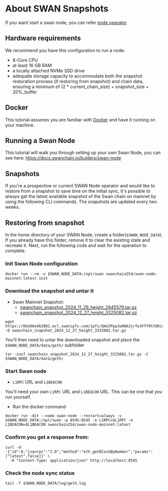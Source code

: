 
# About SWAN Snapshots

If you want start a swan node, you can refer [node operator](https://docs.swanchain.io/bulders/swan-node)


## Hardware requirements
We recommend you have this configuration to run a node:

 - 8-Core CPU
 - at least 16 GB RAM
 - a locally attached NVMe SSD drive
 - adequate storage capacity to accommodate both the snapshot restoration process (if restoring from snapshot) and chain data, ensuring a minimum of (2 * current_chain_size) + snapshot_size + 20%_buffer


## Docker
This tutorial assumes you are familiar with [Docker](https://www.docker.com/) and have it running on your machine.


## Running a Swan Node
This tutorial will walk you through setting up your own Swan Node, you can see here:
https://docs.swanchain.io/bulders/swan-node


## Snapshots
If you're a prospective or current SWAN Node operator and would like to restore from a snapshot to save time on the initial sync, it's possible to always get the latest available snapshot of the Swan chain on mainnet by using the following CLI commands. The snapshots are updated every two weeks.

## Restoring from snapshot
In the home directory of your SWAN Node, create a folder(`$SWAN_NODE_DATA`). If you already have this folder, remove it to clear the existing state and recreate it. Next, run the following code and wait for the operation to complete.

### Init Swan Node configuration
```
docker run --rm -v $SWAN_NODE_DATA:/opt/swan swanchain254/swan-node-mainnet:latest init

```
### Download the snapshot and untar it

 - Swan Mainnet Snapshot: 
 	- [swanchain_snapshot_2024_11_29_height_2845579.tar.gz](https://6ba96e4b2881.acl.swanipfs.com/ipfs/QmUgXvTLggufGisAYgjTEBt3AoJANRFjWdSfCQrpC9gsti)
	 - [swanchain_snapshot_2024_12_27_height_3325082.tar.gz](https://6ba96e4b2881.acl.swanipfs.com/ipfs/QmUJPgaJwH8A3jrfwJFfY9tt6RivSEnHzeAi55xTChEwGy)
```
wget https://6ba96e4b2881.acl.swanipfs.com/ipfs/QmUJPgaJwH8A3jrfwJFfY9tt6RivSEnHzeAi55xTChEwGy -O swanchain_snapshot_2024_12_27_height_3325082.tar.gz
```
You'll then need to untar the downloaded snapshot and place the `$SWAN_NODE_DATA/data/geth/` subfolder

```
tar -zxvf swanchain_snapshot_2024_12_27_height_3325082.tar.gz -C $SWAN_NODE_DATA/data/geth/
```


### Start Swan node

 - `L1RPC` URL and `L1BEACON`

You'll need your own `L1RPC` URL and `L1BEACON` URL. This can be one that you run yourself.

 - Run the docker command
```
docker run -dit --name swan-node --restart=always -v $SWAN_NODE_DATA:/opt/swan -p 8545:8545 -e L1RPC=$L1RPC -e  L1BEACON=$L1BEACON swanchain254/swan-node-mainnet:latest

```
 
### Confirm you get a response from:

```
curl -d '{"id":0,"jsonrpc":"2.0","method":"eth_getBlockByNumber","params":["latest",false]}' \
  -H "Content-Type: application/json" http://localhost:8545
```


### Check the node sync status
```
tail -f $SWAN_NODE_DATA/log/geth.log
```








